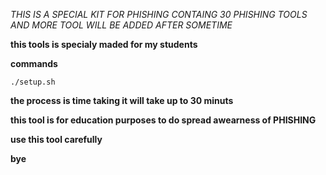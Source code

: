 *THIS IS A SPECIAL KIT FOR PHISHING CONTAING 30 PHISHING TOOLS AND MORE TOOL WILL BE ADDED AFTER SOMETIME*


__this tools is specialy maded for my students__
 

__commands__



```
./setup.sh
```



__the process is time taking it will take up to 30 minuts__

__this tool is for education purposes to do spread awearness of PHISHING__

__use this tool carefully__

__bye__

